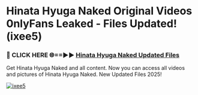 # Hinata Hyuga Naked Original Videos 0nlyFans Leaked - Files Updated! (ixee5)

<h3>🔴 CLICK HERE 🌐==►► <a href="https://tinyurl.com/yckcrads" rel="nofollow">Hinata Hyuga Naked Updated Files</a></h3>

Get Hinata Hyuga Naked and all content. Now you can access all videos and pictures of Hinata Hyuga Naked. New Updated Files 2025!

[![ixee5](https://i.imgur.com/hpKpOFt.gif)](https://tinyurl.com/yckcrads)

